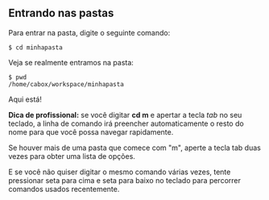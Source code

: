 ## Entrando nas pastas

Para entrar na pasta, digite o seguinte comando:

```
$ cd minhapasta
```

Veja se realmente entramos na pasta:

```
$ pwd
/home/cabox/workspace/minhapasta
```
Aqui está!

**Dica de profissional:** se você digitar **cd m** e apertar a tecla _tab_ no seu teclado, a linha de comando irá preencher automaticamente o resto do nome para que você possa navegar rapidamente.

Se houver mais de uma pasta que comece com "m", aperte a tecla tab duas vezes para obter uma lista de opções.

E se você não quiser digitar o mesmo comando várias vezes, tente pressionar seta para cima e seta para baixo no teclado para percorrer comandos usados recentemente.
